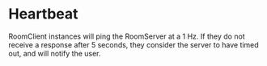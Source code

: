 # Heartbeat

RoomClient instances will ping the RoomServer at a 1 Hz. If they do not receive a response after 5 seconds, they consider the server to have timed out, and will notify the user.

